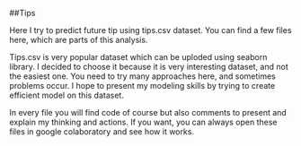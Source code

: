 
##Tips

Here I try to predict future tip using tips.csv dataset.
You can find a few files here, which are parts of this analysis.

Tips.csv is very popular dataset which can be uploded using seaborn library. I decided to choose it because it is very interesting dataset, and not the easiest one. You need to try many approaches here, and sometimes problems occur.
I hope to present my modeling skills by trying to create efficient model on this dataset.

In every file you will find code of course but also comments to present and explain my thinking and actions.
If you want, you can always open these files in google colaboratory and see how it works.


